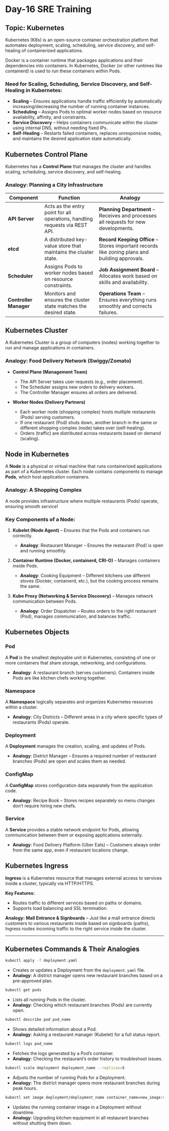 # Day-16 SRE Training

## Topic: Kubernetes

Kubernetes (K8s) is an open-source container orchestration platform that automates deployment, scaling, scheduling, service discovery, and self-healing of containerized applications.

Docker is a container runtime that packages applications and their dependencies into containers. In Kubernetes, Docker (or other runtimes like containerd) is used to run these containers within Pods.

### Need for Scaling, Scheduling, Service Discovery, and Self-Healing in Kubernetes:

- **Scaling** – Ensures applications handle traffic efficiently by automatically increasing/decreasing the number of running container instances.
- **Scheduling** – Assigns Pods to optimal worker nodes based on resource availability, affinity, and constraints.
- **Service Discovery** – Helps containers communicate within the cluster using internal DNS, without needing fixed IPs.
- **Self-Healing** – Restarts failed containers, replaces unresponsive nodes, and maintains the desired application state automatically.

## Kubernetes Control Plane

Kubernetes has a **Control Plane** that manages the cluster and handles scaling, scheduling, service discovery, and self-healing.

### Analogy: Planning a City Infrastructure

| Component | Function | Analogy |
|-----------|----------|---------|
| **API Server** | Acts as the entry point for all operations, handling requests via REST API. | **Planning Department** – Receives and processes all requests for new developments. |
| **etcd** | A distributed key-value store that maintains the cluster state. | **Record Keeping Office** – Stores important records like zoning plans and building approvals. |
| **Scheduler** | Assigns Pods to worker nodes based on resource constraints. | **Job Assignment Board** – Allocates work based on skills and availability. |
| **Controller Manager** | Monitors and ensures the cluster state matches the desired state. | **Operations Team** – Ensures everything runs smoothly and corrects failures. |

## Kubernetes Cluster

A Kubernetes Cluster is a group of computers (nodes) working together to run and manage applications in containers.

### Analogy: Food Delivery Network (Swiggy/Zomato)

- **Control Plane (Management Team)**
  - The API Server takes user requests (e.g., order placement).
  - The Scheduler assigns new orders to delivery workers.
  - The Controller Manager ensures all orders are delivered.

- **Worker Nodes (Delivery Partners)**
  - Each worker node (shopping complex) hosts multiple restaurants (Pods) serving customers.
  - If one restaurant (Pod) shuts down, another branch in the same or different shopping complex (node) takes over (self-healing).
  - Orders (traffic) are distributed across restaurants based on demand (scaling).

## Node in Kubernetes

A **Node** is a physical or virtual machine that runs containerized applications as part of a Kubernetes cluster. Each node contains components to manage **Pods**, which host application containers.

### Analogy: A Shopping Complex

A node provides infrastructure where multiple restaurants (Pods) operate, ensuring smooth service!

### Key Components of a Node:

1. **Kubelet (Node Agent)** – Ensures that the Pods and containers run correctly.
   - **Analogy**: Restaurant Manager – Ensures the restaurant (Pod) is open and running smoothly.

2. **Container Runtime (Docker, containerd, CRI-O)** – Manages containers inside Pods.
   - **Analogy**: Cooking Equipment – Different kitchens use different stoves (Docker, containerd, etc.), but the cooking process remains the same.

3. **Kube Proxy (Networking & Service Discovery)** – Manages network communication between Pods.
   - **Analogy**: Order Dispatcher – Routes orders to the right restaurant (Pod), manages communication, and balances traffic.

## Kubernetes Objects

### **Pod**
A **Pod** is the smallest deployable unit in Kubernetes, consisting of one or more containers that share storage, networking, and configurations.

- **Analogy**: A restaurant branch (serves customers). Containers inside Pods are like kitchen chefs working together.

### **Namespace**
A **Namespace** logically separates and organizes Kubernetes resources within a cluster.

- **Analogy**: City Districts – Different areas in a city where specific types of restaurants (Pods) operate.

### **Deployment**
A **Deployment** manages the creation, scaling, and updates of Pods.

- **Analogy**: District Manager – Ensures a required number of restaurant branches (Pods) are open and scales them as needed.

### **ConfigMap**
A **ConfigMap** stores configuration data separately from the application code.

- **Analogy**: Recipe Book – Stores recipes separately so menu changes don’t require hiring new chefs.

### **Service**
A **Service** provides a stable network endpoint for Pods, allowing communication between them or exposing applications externally.

- **Analogy**: Food Delivery Platform (Uber Eats) – Customers always order from the same app, even if restaurant locations change.

## Kubernetes Ingress
**Ingress** is a Kubernetes resource that manages external access to services inside a cluster, typically via HTTP/HTTPS.

**Key Features:**
- Routes traffic to different services based on paths or domains.
- Supports load balancing and SSL termination.

**Analogy:** **Mall Entrance & Signboards** – Just like a mall entrance directs customers to various restaurants inside based on signboards (paths), Ingress routes incoming traffic to the right service inside the cluster.

---

## Kubernetes Commands & Their Analogies

```sh
kubectl apply -f deployment.yaml
```
- Creates or updates a Deployment from the `deployment.yaml` file.
- **Analogy**: A district manager opens new restaurant branches based on a pre-approved plan.

```sh
kubectl get pods
```
- Lists all running Pods in the cluster.
- **Analogy**: Checking which restaurant branches (Pods) are currently open.

```sh
kubectl describe pod pod_name
```
- Shows detailed information about a Pod.
- **Analogy**: Asking a restaurant manager (Kubelet) for a full status report.

```sh
kubectl logs pod_name
```
- Fetches the logs generated by a Pod’s container.
- **Analogy**: Checking the restaurant’s order history to troubleshoot issues.

```sh
kubectl scale deployment deployment_name --replicas=5
```
- Adjusts the number of running Pods for a Deployment.
- **Analogy**: The district manager opens more restaurant branches during peak hours.

```sh
kubectl set image deployment/deployment_name container_name=new_image:v2
```
- Updates the running container image in a Deployment without downtime.
- **Analogy**: Upgrading kitchen equipment in all restaurant branches without shutting them down.
